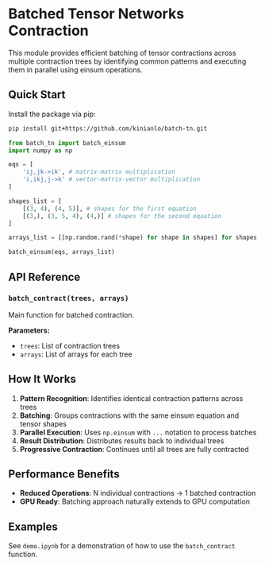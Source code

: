 # Batched Tensor Networks Contraction 

This module provides efficient batching of tensor contractions across multiple contraction trees by identifying common patterns and executing them in parallel using einsum operations.

## Quick Start
Install the package via pip:

```bash
pip install git+https://github.com/kinianlo/batch-tn.git
```

```python
from batch_tn import batch_einsum
import numpy as np

eqs = [
    'ij,jk->ik', # matrix-matrix multiplication
    'i,ikj,j->k' # vector-matrix-vector multiplication
]

shapes_list = [
    [(3, 4), (4, 5)], # shapes for the first equation
    [(3,), (3, 5, 4), (4,)] # shapes for the second equation
]

arrays_list = [[np.random.rand(*shape) for shape in shapes] for shapes in shapes_list]

batch_einsum(eqs, arrays_list)
```

## API Reference

### `batch_contract(trees, arrays)`

Main function for batched contraction.

**Parameters:**
- `trees`: List of contraction trees
- `arrays`: List of arrays for each tree

## How It Works

1. **Pattern Recognition**: Identifies identical contraction patterns across trees
2. **Batching**: Groups contractions with the same einsum equation and tensor shapes
3. **Parallel Execution**: Uses `np.einsum` with `...` notation to process batches
4. **Result Distribution**: Distributes results back to individual trees
5. **Progressive Contraction**: Continues until all trees are fully contracted

## Performance Benefits

- **Reduced Operations**: N individual contractions → 1 batched contraction
- **GPU Ready**: Batching approach naturally extends to GPU computation

## Examples

See `demo.ipynb` for a demonstration of how to use the `batch_contract` function.
